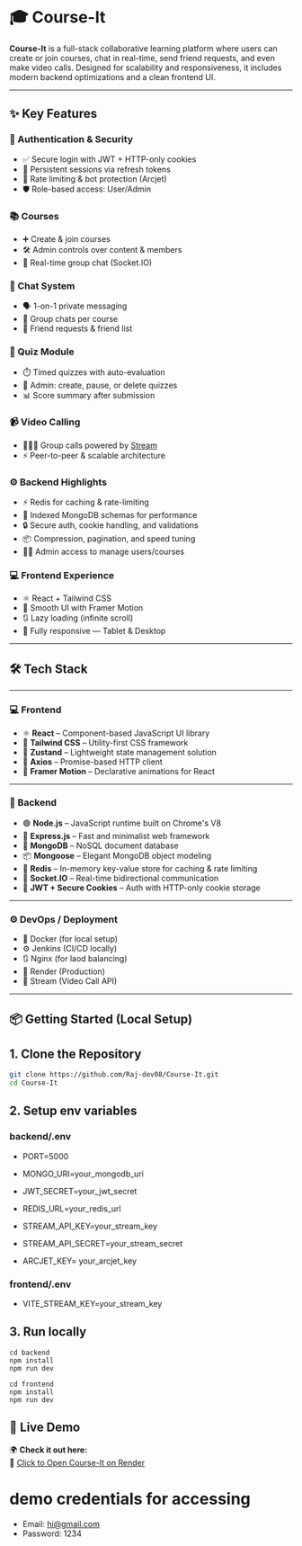 # 🎓 Course-It

**Course-It** is a full-stack collaborative learning platform where users can create or join courses, chat in real-time, send friend requests, and even make video calls. Designed for scalability and responsiveness, it includes modern backend optimizations and a clean frontend UI.

---

## ✨ Key Features

### 🔐 Authentication & Security
- ✅ Secure login with JWT + HTTP-only cookies
- 🔁 Persistent sessions via refresh tokens
- 🚫 Rate limiting & bot protection (Arcjet)
- 🛡️ Role-based access: User/Admin

### 📚 Courses
- ➕ Create & join courses
- 🛠️ Admin controls over content & members
- 💬 Real-time group chat (Socket.IO)

### 💬 Chat System
- 🗣️ 1-on-1 private messaging
- 👥 Group chats per course
- 👋 Friend requests & friend list

### 📝 Quiz Module
- ⏱️ Timed quizzes with auto-evaluation
- 🛑 Admin: create, pause, or delete quizzes
- 📊 Score summary after submission

### 📹 Video Calling
- 🧑‍🤝‍🧑 Group calls powered by [Stream](https://getstream.io)
- ⚡ Peer-to-peer & scalable architecture

### ⚙️ Backend Highlights
- ⚡ Redis for caching & rate-limiting
- 🧠 Indexed MongoDB schemas for performance
- 🔒 Secure auth, cookie handling, and validations
- 📦 Compression, pagination, and speed tuning
- 🧑‍💼 Admin access to manage users/courses

### 💻 Frontend Experience
- ⚛️ React + Tailwind CSS
- 🎨 Smooth UI with Framer Motion
- 🔃 Lazy loading (infinite scroll)
- 📱 Fully responsive — Tablet & Desktop

---

## 🛠️ Tech Stack

---

### 💻 Frontend

- ⚛️ **React** – Component-based JavaScript UI library  
- 🎨 **Tailwind CSS** – Utility-first CSS framework  
- 🐻 **Zustand** – Lightweight state management solution  
- 📡 **Axios** – Promise-based HTTP client  
- 💫 **Framer Motion** – Declarative animations for React

---

### 🧠 Backend

- 🟢 **Node.js** – JavaScript runtime built on Chrome's V8  
- 🚂 **Express.js** – Fast and minimalist web framework  
- 🍃 **MongoDB** – NoSQL document database  
- 📦 **Mongoose** – Elegant MongoDB object modeling  
- 🧠 **Redis** – In-memory key-value store for caching & rate limiting  
- 🔌 **Socket.IO** – Real-time bidirectional communication  
- 🔐 **JWT + Secure Cookies** – Auth with HTTP-only cookie storage

---

### ⚙️ DevOps / Deployment
- 🐳 Docker (for local setup)
- ⚙️ Jenkins (CI/CD locally)
- 🔃 Nginx (for laod balancing)
- 🚀 Render (Production)
- 🎥 Stream (Video Call API)

---

## 📦 Getting Started (Local Setup)

## 1. Clone the Repository

```bash
git clone https://github.com/Raj-dev08/Course-It.git
cd Course-It
```

## 2. Setup env variables 

### backend/.env
- PORT=5000
- MONGO_URI=your_mongodb_uri
- JWT_SECRET=your_jwt_secret
- REDIS_URL=your_redis_url
- STREAM_API_KEY=your_stream_key
- STREAM_API_SECRET=your_stream_secret

- ARCJET_KEY= your_arcjet_key


### frontend/.env
- VITE_STREAM_KEY=your_stream_key

## 3. Run locally 

```
cd backend
npm install
npm run dev
```

```
cd frontend
npm install
npm run dev
```
## 🚀 Live Demo

🌍 **Check it out here:**  
🔗 [Click to Open Course-It on Render](https://course-it-2s22.onrender.com)

# demo credentials for accessing 
- Email: hi@gmail.com
- Password: 1234
